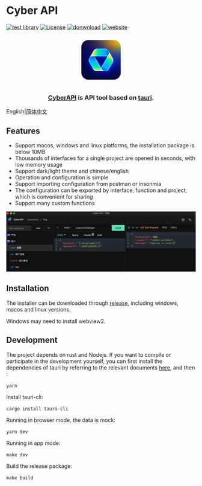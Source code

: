# Cyber API


[![test library](https://img.shields.io/github/workflow/status/vicanso/cyberapi/test?label=test)](https://github.com/vicanso/cyberapi/actions?query=workflow%3A%22test%22)
[![License](https://img.shields.io/badge/License-Apache%202-green.svg)](https://github.com/vicanso/cyberapi)
[![donwnload](https://img.shields.io/github/downloads/vicanso/cyberapi/total?label=Downloads&logoColor=fff&logo=GitHub)](https://github.com/vicanso/cyberapi/releases)
[![website](https://img.shields.io/badge/website-cyberapi.app-purple.svg)](https://cyberapi.app)


<p align="center">
    <img src="./cyberapi.png" alt="cyberapi" width="128">
</p>

<h3 align="center">
<a href="https://github.com/vicanso/cyberapi">CyberAPI</a> is API tool based on <a href="https://github.com/tauri-apps/tauri">tauri</a>.
</h3>

English|[简体中文](./README_zh.md)
## Features

- Support macos, windows and linux platforms, the installation package is below 10MB
- Thousands of interfaces for a single project are opened in seconds, with low memory usage
- Support dark/light theme and chinese/english
- Operation and configuration is simple
- Support importing configuration from postman or insonmia
- The configuration can be exported by interface, function and project, which is convenient for sharing
- Support many custom functions


<p align="center">
    <img src="./asset/cyberapi.png" alt="cyberapi">
</p>


## Installation

The installer can be downloaded through [release](https://github.com/vicanso/cyberapi/releases), including windows, macos and linux versions.

Windows may need to install webview2.
## Development


The project depends on rust and Nodejs. If you want to compile or participate in the development yourself, you can first install the dependencies of tauri by referring to the relevant documents [here](https://tauri.app/v1/guides/getting-started/prerequisites), and then :

```shell
yarn
```

Install tauri-cli:

```shell
cargo install tauri-cli
```

Running in browser mode, the data is mock:

```shell
yarn dev
```

Running in app mode:

```shell
make dev
```

Build the release package:

```shell
make build
```



